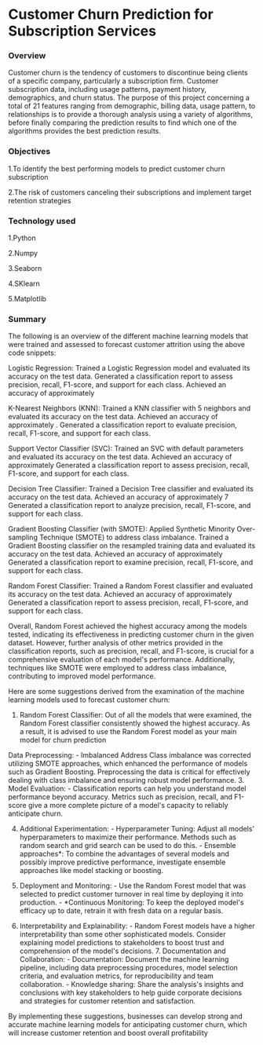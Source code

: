 # Customer Churn Prediction for Subscription Services

### Overview
Customer churn is the tendency of customers to discontinue being clients of a specific company, particularly a subscription firm. Customer subscription data, including usage patterns, payment history, demographics, and churn status. The purpose of this project concerning a total of 21 features ranging from demographic, billing data, usage pattern, to relationships is to provide a thorough analysis using a variety of algorithms, before finally comparing the prediction results to find which one of the algorithms provides the best prediction results.

### Objectives
1.To identify the best performing models to predict customer churn subscription

2.The risk of customers canceling their subscriptions and implement target retention strategies

### Technology used
1.Python

2.Numpy

3.Seaborn

4.SKlearn

5.Matplotlib

### Summary
The following is an overview of the different machine learning models that were trained and assessed to forecast customer attrition using the above code snippets:

Logistic Regression:
Trained a Logistic Regression model and evaluated its accuracy on the test data. Generated a classification report to assess precision, recall, F1-score, and support for each class. Achieved an accuracy of approximately

K-Nearest Neighbors (KNN):
Trained a KNN classifier with 5 neighbors and evaluated its accuracy on the test data. Achieved an accuracy of approximately . Generated a classification report to evaluate precision, recall, F1-score, and support for each class.

Support Vector Classifier (SVC):
Trained an SVC with default parameters and evaluated its accuracy on the test data. Achieved an accuracy of approximately Generated a classification report to assess precision, recall, F1-score, and support for each class.

Decision Tree Classifier:
Trained a Decision Tree classifier and evaluated its accuracy on the test data. Achieved an accuracy of approximately 7 Generated a classification report to analyze precision, recall, F1-score, and support for each class.

Gradient Boosting Classifier (with SMOTE):
Applied Synthetic Minority Over-sampling Technique (SMOTE) to address class imbalance. Trained a Gradient Boosting classifier on the resampled training data and evaluated its accuracy on the test data. Achieved an accuracy of approximately Generated a classification report to examine precision, recall, F1-score, and support for each class.

Random Forest Classifier:
Trained a Random Forest classifier and evaluated its accuracy on the test data. Achieved an accuracy of approximately Generated a classification report to assess precision, recall, F1-score, and support for each class.

Overall, Random Forest achieved the highest accuracy among the models tested, indicating its effectiveness in predicting customer churn in the given dataset. However, further analysis of other metrics provided in the classification reports, such as precision, recall, and F1-score, is crucial for a comprehensive evaluation of each model's performance. Additionally, techniques like SMOTE were employed to address class imbalance, contributing to improved model performance.

Here are some suggestions derived from the examination of the machine learning models used to forecast customer churn: 

1. Random Forest Classifier: Out of all the models that were examined, the Random Forest classifier consistently showed the highest accuracy. As a result, it is advised to use the Random Forest model as your main model for churn prediction

Data Preprocessing: - Imbalanced Address Class imbalance was corrected utilizing SMOTE approaches, which enhanced the performance of models such as Gradient Boosting. Preprocessing the data is critical for effectively dealing with class imbalance and ensuring robust model performance. 
3. Model Evaluation: - Classification reports can help you understand model performance beyond accuracy. Metrics such as precision, recall, and F1-score give a more complete picture of a model's capacity to reliably anticipate churn.

4. Additional Experimentation: - Hyperparameter Tuning: Adjust all models' hyperparameters to maximize their performance. Methods such as random search and grid search can be used to do this. - Ensemble approaches*: To combine the advantages of several models and possibly improve predictive performance, investigate ensemble approaches like model stacking or boosting.

5. Deployment and Monitoring: - Use the Random Forest model that was selected to predict customer turnover in real time by deploying it into production. - *Continuous Monitoring: To keep the deployed model's efficacy up to date, retrain it with fresh data on a regular basis.

6. Interpretability and Explainability: - Random Forest models have a higher interpretability than some other sophisticated models. Consider explaining model predictions to stakeholders to boost trust and comprehension of the model's decisions. 7. Documentation and Collaboration: - Documentation: Document the machine learning pipeline, including data preprocessing procedures, model selection criteria, and evaluation metrics, for reproducibility and team collaboration. - Knowledge sharing: Share the analysis's insights and conclusions with key stakeholders to help guide corporate decisions and strategies for customer retention and satisfaction.

By implementing these suggestions, businesses can develop strong and accurate machine learning models for anticipating customer churn, which will increase customer retention and boost overall profitability

 
